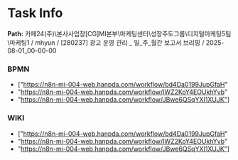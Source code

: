 # Task Info

**Path:** 카페24(주)\본사사업장\[CG]MI본부\마케팅센터\성장주도그룹\디지털마케팅5팀\마케팅1 / mhyun / [280237] 광고 운영 관리 _ 일_주_월간 보고서 브리핑 / 2025-08-01_00-00-00

### BPMN
- ["https://n8n-mi-004-web.hanpda.com/workflow/bd4Da0199JupGfaH"
- "https://n8n-mi-004-web.hanpda.com/workflow/IWZ2KoY4EOUkhYvb"
- "https://n8n-mi-004-web.hanpda.com/workflow/JBwe6QSqYXI1XUJK"]

### WIKI
- ["https://n8n-mi-004-web.hanpda.com/workflow/bd4Da0199JupGfaH"
- "https://n8n-mi-004-web.hanpda.com/workflow/IWZ2KoY4EOUkhYvb"
- "https://n8n-mi-004-web.hanpda.com/workflow/JBwe6QSqYXI1XUJK"]

